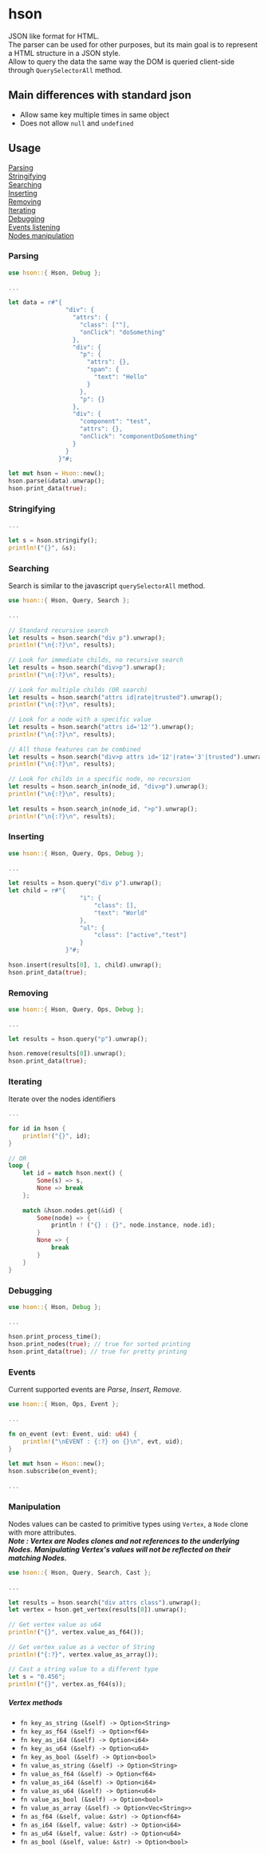 # hson
JSON like format for HTML.  
The parser can be used for other purposes, but its main goal is to represent a HTML structure in a JSON style.  
Allow to query the data the same way the DOM is queried client-side through `QuerySelectorAll` method. 

## Main differences with standard json
* Allow same key multiple times in same object
* Does not allow `null` and `undefined`

## Usage
   [Parsing](#Parsing)  
   [Stringifying](#Stringifying)   
   [Searching](#Searching)  
   [Inserting](#Inserting)  
   [Removing](#Removing)  
   [Iterating](#Iterating)  
   [Debugging](#Debugging)  
   [Events listening](#Events)  
   [Nodes manipulation](#Manipulation)
   
### Parsing
```rust
use hson::{ Hson, Debug };
  
...
  
let data = r#"{
                "div": {
                  "attrs": {
                    "class": [""],
                    "onClick": "doSomething"
                  },
                  "div": {
                    "p": {
                      "attrs": {},
                      "span": {
                        "text": "Hello"
                      }
                    },
                    "p": {}
                  },
                  "div": {
                    "component": "test",
                    "attrs": {},
                    "onClick": "componentDoSomething"
                  }
                }
              }"#;
              
let mut hson = Hson::new();
hson.parse(&data).unwrap();
hson.print_data(true);
```

### Stringifying
```rust
...
  
let s = hson.stringify();
println!("{}", &s);
```

### Searching
Search is similar to the javascript `querySelectorAll` method.  
```rust
use hson::{ Hson, Query, Search };
  
...
  
// Standard recursive search
let results = hson.search("div p").unwrap();
println!("\n{:?}\n", results);
  
// Look for immediate childs, no recursive search
let results = hson.search("div>p").unwrap();
println!("\n{:?}\n", results);
  
// Look for multiple childs (OR search)
let results = hson.search("attrs id|rate|trusted").unwrap();
println!("\n{:?}\n", results);
  
// Look for a node with a specific value
let results = hson.search("attrs id='12'").unwrap();
println!("\n{:?}\n", results);
  
// All those features can be combined
let results = hson.search("div>p attrs id='12'|rate='3'|trusted").unwrap();
println!("\n{:?}\n", results);
  
// Look for childs in a specific node, no recursion
let results = hson.search_in(node_id, "div>p").unwrap();
println!("\n{:?}\n", results);
  
let results = hson.search_in(node_id, ">p").unwrap();
println!("\n{:?}\n", results);
```

### Inserting
```rust
use hson::{ Hson, Query, Ops, Debug };
  
...
  
let results = hson.query("div p").unwrap();
let child = r#"{
                    "i": {
                        "class": [],
                        "text": "World"
                    },
                    "ul": {
                        "class": ["active","test"]
                    }
                }"#;
  
hson.insert(results[0], 1, child).unwrap();
hson.print_data(true);
```

### Removing
```rust
use hson::{ Hson, Query, Ops, Debug };
  
...
  
let results = hson.query("p").unwrap();

hson.remove(results[0]).unwrap();
hson.print_data(true);
```

### Iterating
Iterate over the nodes identifiers
```rust
...
  
for id in hson {
    println!("{}", id);
}
  
// OR
loop {
    let id = match hson.next() {
        Some(s) => s,
        None => break
    };
  
    match &hson.nodes.get(&id) {
        Some(node) => {
            println ! ("{} : {}", node.instance, node.id);
        }
        None => {
            break
        }
    }
}
```

### Debugging
```rust
use hson::{ Hson, Debug };
  
...
  
hson.print_process_time();
hson.print_nodes(true); // true for sorted printing
hson.print_data(true); // true for pretty printing
```

### Events
Current supported events are _Parse_, _Insert_, _Remove_.
```rust
use hson::{ Hson, Ops, Event };
  
...
  
fn on_event (evt: Event, uid: u64) {
    println!("\nEVENT : {:?} on {}\n", evt, uid);
}
  
let mut hson = Hson::new();
hson.subscribe(on_event);
  
...
```

### Manipulation
Nodes values can be casted to primitive types using `Vertex`, a `Node` clone with more attributes.  
_**Note : Vertex are Nodes clones and not references to the underlying Nodes. Manipulating Vertex's values will not be reflected on their matching Nodes.**_
```rust
use hson::{ Hson, Query, Search, Cast };
  
...
  
let results = hson.search("div attrs class").unwrap();
let vertex = hson.get_vertex(results[0]).unwrap();
  
// Get vertex value as u64
println!("{}", vertex.value_as_f64());
  
// Get vertex value as a vector of String
println!("{:?}", vertex.value_as_array());
  
// Cast a string value to a different type
let s = "0.456";
println!("{}", vertex.as_f64(s));
```

##### Vertex methods
* `fn key_as_string (&self) -> Option<String>`
* `fn key_as_f64 (&self) -> Option<f64>`
* `fn key_as_i64 (&self) -> Option<i64>`
* `fn key_as_u64 (&self) -> Option<u64>`
* `fn key_as_bool (&self) -> Option<bool>`
* `fn value_as_string (&self) -> Option<String>`
* `fn value_as_f64 (&self) -> Option<f64>`
* `fn value_as_i64 (&self) -> Option<i64>`
* `fn value_as_u64 (&self) -> Option<u64>`
* `fn value_as_bool (&self) -> Option<bool>`
* `fn value_as_array (&self) -> Option<Vec<String>>`
* `fn as_f64 (&self, value: &str) -> Option<f64>`
* `fn as_i64 (&self, value: &str) -> Option<i64>`
* `fn as_u64 (&self, value: &str) -> Option<u64>`
* `fn as_bool (&self, value: &str) -> Option<bool>`
  
